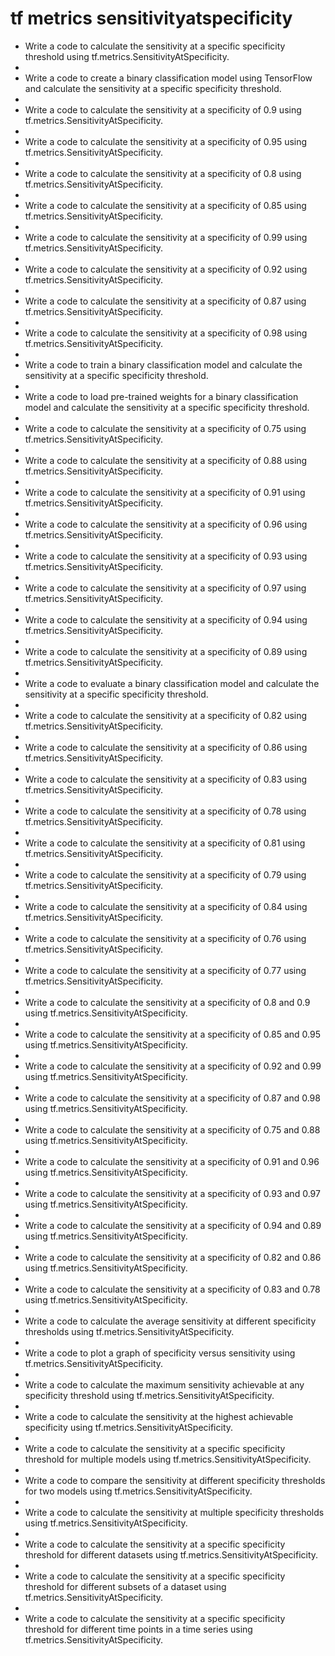 # tf metrics sensitivityatspecificity

- Write a code to calculate the sensitivity at a specific specificity threshold using tf.metrics.SensitivityAtSpecificity.
- 
- Write a code to create a binary classification model using TensorFlow and calculate the sensitivity at a specific specificity threshold.
- 
- Write a code to calculate the sensitivity at a specificity of 0.9 using tf.metrics.SensitivityAtSpecificity.
- 
- Write a code to calculate the sensitivity at a specificity of 0.95 using tf.metrics.SensitivityAtSpecificity.
- 
- Write a code to calculate the sensitivity at a specificity of 0.8 using tf.metrics.SensitivityAtSpecificity.
- 
- Write a code to calculate the sensitivity at a specificity of 0.85 using tf.metrics.SensitivityAtSpecificity.
- 
- Write a code to calculate the sensitivity at a specificity of 0.99 using tf.metrics.SensitivityAtSpecificity.
- 
- Write a code to calculate the sensitivity at a specificity of 0.92 using tf.metrics.SensitivityAtSpecificity.
- 
- Write a code to calculate the sensitivity at a specificity of 0.87 using tf.metrics.SensitivityAtSpecificity.
- 
- Write a code to calculate the sensitivity at a specificity of 0.98 using tf.metrics.SensitivityAtSpecificity.
- 
- Write a code to train a binary classification model and calculate the sensitivity at a specific specificity threshold.
- 
- Write a code to load pre-trained weights for a binary classification model and calculate the sensitivity at a specific specificity threshold.
- 
- Write a code to calculate the sensitivity at a specificity of 0.75 using tf.metrics.SensitivityAtSpecificity.
- 
- Write a code to calculate the sensitivity at a specificity of 0.88 using tf.metrics.SensitivityAtSpecificity.
- 
- Write a code to calculate the sensitivity at a specificity of 0.91 using tf.metrics.SensitivityAtSpecificity.
- 
- Write a code to calculate the sensitivity at a specificity of 0.96 using tf.metrics.SensitivityAtSpecificity.
- 
- Write a code to calculate the sensitivity at a specificity of 0.93 using tf.metrics.SensitivityAtSpecificity.
- 
- Write a code to calculate the sensitivity at a specificity of 0.97 using tf.metrics.SensitivityAtSpecificity.
- 
- Write a code to calculate the sensitivity at a specificity of 0.94 using tf.metrics.SensitivityAtSpecificity.
- 
- Write a code to calculate the sensitivity at a specificity of 0.89 using tf.metrics.SensitivityAtSpecificity.
- 
- Write a code to evaluate a binary classification model and calculate the sensitivity at a specific specificity threshold.
- 
- Write a code to calculate the sensitivity at a specificity of 0.82 using tf.metrics.SensitivityAtSpecificity.
- 
- Write a code to calculate the sensitivity at a specificity of 0.86 using tf.metrics.SensitivityAtSpecificity.
- 
- Write a code to calculate the sensitivity at a specificity of 0.83 using tf.metrics.SensitivityAtSpecificity.
- 
- Write a code to calculate the sensitivity at a specificity of 0.78 using tf.metrics.SensitivityAtSpecificity.
- 
- Write a code to calculate the sensitivity at a specificity of 0.81 using tf.metrics.SensitivityAtSpecificity.
- 
- Write a code to calculate the sensitivity at a specificity of 0.79 using tf.metrics.SensitivityAtSpecificity.
- 
- Write a code to calculate the sensitivity at a specificity of 0.84 using tf.metrics.SensitivityAtSpecificity.
- 
- Write a code to calculate the sensitivity at a specificity of 0.76 using tf.metrics.SensitivityAtSpecificity.
- 
- Write a code to calculate the sensitivity at a specificity of 0.77 using tf.metrics.SensitivityAtSpecificity.
- 
- Write a code to calculate the sensitivity at a specificity of 0.8 and 0.9 using tf.metrics.SensitivityAtSpecificity.
- 
- Write a code to calculate the sensitivity at a specificity of 0.85 and 0.95 using tf.metrics.SensitivityAtSpecificity.
- 
- Write a code to calculate the sensitivity at a specificity of 0.92 and 0.99 using tf.metrics.SensitivityAtSpecificity.
- 
- Write a code to calculate the sensitivity at a specificity of 0.87 and 0.98 using tf.metrics.SensitivityAtSpecificity.
- 
- Write a code to calculate the sensitivity at a specificity of 0.75 and 0.88 using tf.metrics.SensitivityAtSpecificity.
- 
- Write a code to calculate the sensitivity at a specificity of 0.91 and 0.96 using tf.metrics.SensitivityAtSpecificity.
- 
- Write a code to calculate the sensitivity at a specificity of 0.93 and 0.97 using tf.metrics.SensitivityAtSpecificity.
- 
- Write a code to calculate the sensitivity at a specificity of 0.94 and 0.89 using tf.metrics.SensitivityAtSpecificity.
- 
- Write a code to calculate the sensitivity at a specificity of 0.82 and 0.86 using tf.metrics.SensitivityAtSpecificity.
- 
- Write a code to calculate the sensitivity at a specificity of 0.83 and 0.78 using tf.metrics.SensitivityAtSpecificity.
- 
- Write a code to calculate the average sensitivity at different specificity thresholds using tf.metrics.SensitivityAtSpecificity.
- 
- Write a code to plot a graph of specificity versus sensitivity using tf.metrics.SensitivityAtSpecificity.
- 
- Write a code to calculate the maximum sensitivity achievable at any specificity threshold using tf.metrics.SensitivityAtSpecificity.
- 
- Write a code to calculate the sensitivity at the highest achievable specificity using tf.metrics.SensitivityAtSpecificity.
- 
- Write a code to calculate the sensitivity at a specific specificity threshold for multiple models using tf.metrics.SensitivityAtSpecificity.
- 
- Write a code to compare the sensitivity at different specificity thresholds for two models using tf.metrics.SensitivityAtSpecificity.
- 
- Write a code to calculate the sensitivity at multiple specificity thresholds using tf.metrics.SensitivityAtSpecificity.
- 
- Write a code to calculate the sensitivity at a specific specificity threshold for different datasets using tf.metrics.SensitivityAtSpecificity.
- 
- Write a code to calculate the sensitivity at a specific specificity threshold for different subsets of a dataset using tf.metrics.SensitivityAtSpecificity.
- 
- Write a code to calculate the sensitivity at a specific specificity threshold for different time points in a time series using tf.metrics.SensitivityAtSpecificity.